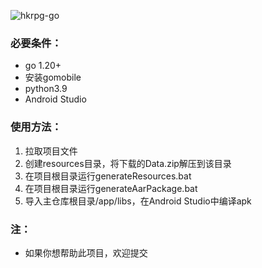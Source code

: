 ![hkrpg-go](https://socialify.git.ci/Doctor-yoi/hkrpg-go-android/image?description=1&font=Inter&forks=1&language=1&name=1&owner=1&pattern=Circuit%20Board&stargazers=1&theme=Auto)

### 必要条件：
- go 1.20+
- 安装gomobile
- python3.9
- Android Studio

### 使用方法：
1. 拉取项目文件
2. 创建resources目录，将下载的Data.zip解压到该目录
3. 在项目根目录运行generateResources.bat
4. 在项目根目录运行generateAarPackage.bat
5. 导入主仓库根目录/app/libs，在Android Studio中编译apk

### 注：
* 如果你想帮助此项目，欢迎提交